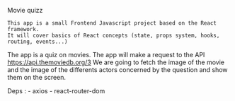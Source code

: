 Movie quizz

    This app is a small Frontend Javascript project based on the React framework.
    It will cover basics of React concepts (state, props system, hooks, routing, events...)

The app is a quiz on movies. The app will make a request to the API https://api.themoviedb.org/3
We are going to fetch the image of the movie and the image of the differents actors concerned by the question and show them on the screen.

Deps :
    - axios
    - react-router-dom

